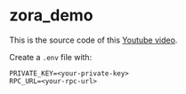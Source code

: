 # zora_demo
This is the source code of this [Youtube video](https://www.youtube.com/watch?v=sgLHZiw38Cs).

Create a `.env` file with:
```
PRIVATE_KEY=<your-private-key>
RPC_URL=<your-rpc-url>
``` 
